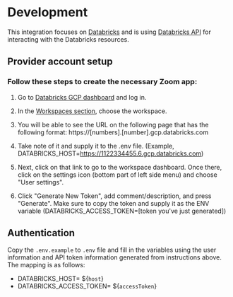 # Development

This integration focuses on [Databricks](https://databricks.com/) and is using
[Databricks API](https://docs.databricks.com/dev-tools/api/latest/index.html)
for interacting with the Databricks resources.

## Provider account setup

### Follow these steps to create the necessary Zoom app:

1. Go to [Databricks GCP dashboard](https://accounts.gcp.databricks.com/login)
   and log in.

2. In the [Workspaces section](https://accounts.gcp.databricks.com/workspaces),
   choose the workspace.

3. You will be able to see the URL on the following page that has the following
   format: https://[numbers].[number].gcp.databricks.com

4. Take note of it and supply it to the .env file. (Example,
   DATABRICKS_HOST=https://1122334455.6.gcp.databricks.com)

5. Next, click on that link to go to the workspace dashboard. Once there, click
   on the settings icon (bottom part of left side menu) and choose "User
   settings".

6. Click "Generate New Token", add comment/description, and press "Generate".
   Make sure to copy the token and supply it as the ENV variable
   (DATABRICKS_ACCESS_TOKEN=[token you've just generated])

## Authentication

Copy the `.env.example` to `.env` file and fill in the variables using the user
information and API token information generated from instructions above. The
mapping is as follows:

- DATABRICKS_HOST= ${`host`}
- DATABRICKS_ACCESS_TOKEN= ${`accessToken`}
